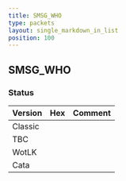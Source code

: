 ```yaml
---
title: SMSG_WHO
type: packets
layout: single_markdown_in_list
position: 100
---
```


## SMSG_WHO

### Status

Version | Hex | Comment
---------- | ---------- | ---------- 
Classic |  |  
TBC |  |  
WotLK |  |  
Cata |  |  
